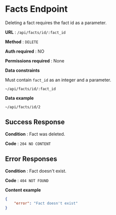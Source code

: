 # Facts Endpoint

Deleting a fact requires the fact id as a  parameter.

**URL** : `/api/facts/id/:fact_id`

**Method** : `DELETE`

**Auth required** : NO

**Permissions required** : None

**Data constraints**

Must contain `fact_id` as an integer and a parameter.

`~/api/facts/id/:fact_id`

**Data example**

`~/api/facts/id/2`

## Success Response

**Condition** : Fact was deleted.

**Code** : `204 NO CONTENT`

## Error Responses

**Condition** : Fact doesn't exist.

**Code** : `404 NOT FOUND`

**Content example** 

```json
{
    "error": "Fact doesn't exist"
}
```